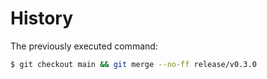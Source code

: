 # History

The previously executed command:

```sh
$ git checkout main && git merge --no-ff release/v0.3.0
```
